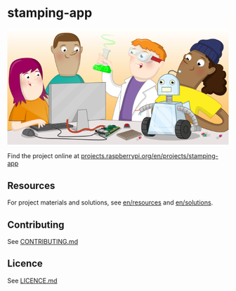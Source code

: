 # stamping-app

![stamping-app](banner.png)

Find the project online at [projects.raspberrypi.org/en/projects/stamping-app](https://projects.raspberrypi.org/en/projects/stamping-app)

## Resources
For project materials and solutions, see [en/resources](https://github.com/raspberrypilearning/stamping-app/tree/master/en/resources) and [en/solutions](https://github.com/raspberrypilearning/stamping-app/tree/master/en/solutions).

## Contributing
See [CONTRIBUTING.md](CONTRIBUTING.md)

## Licence
 See [LICENCE.md](LICENCE.md)
